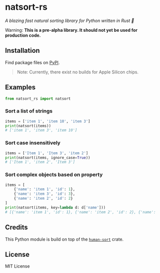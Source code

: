 # natsort-rs

*A blazing fast natural sorting library for Python written in Rust 🚀*

Warning: **This is a pre-alpha library. It should not yet be used for production code.**

## Installation

Find package files on [PyPI](https://pypi.org/project/natsort-rs/). 

> Note: Currently, there exist no builds for Apple Silicon chips.

## Examples

```py
from natsort_rs import natsort
```

### Sort a list of strings

```py
items = ['item 1', 'item 10', 'item 3']
print(natsort(items))  
# ['item 1', 'item 3', 'item 10']
```

### Sort case insensitively

```py
items = ['Item 1', 'Item 3', 'item 2']
print(natsort(items, ignore_case=True))
# ['Item 1', 'item 2', 'Item 3']
```

### Sort complex objects based on property

```py
items = [
    {'name': 'item 1', 'id': 1},
    {'name': 'item 3', 'id': 3},
    {'name': 'item 2', 'id': 2}
]
print(natsort(items, key=lambda d: d['name']))
# [{'name': 'item 1', 'id': 1}, {'name': 'item 2', 'id': 2}, {'name': 'item 3', 'id': 3}]
```

## Credits

This Python module is build on top of the [`human-sort`](https://crates.io/crates/human-sort) crate.

## License

MIT License